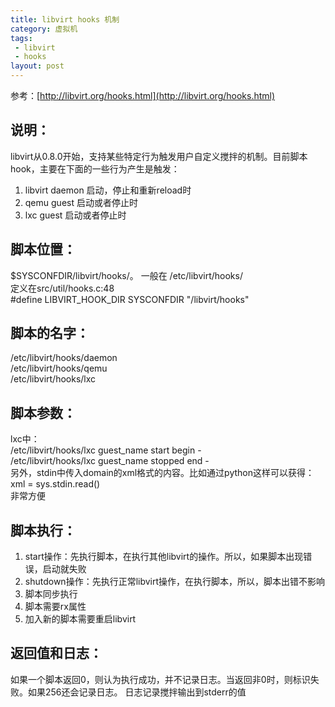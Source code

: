 ```yaml
---
title: libvirt hooks 机制  
category: 虚拟机
tags:
 - libvirt
 - hooks
layout: post
---
```

参考：[http://libvirt.org/hooks.html](http://libvirt.org/hooks.html)

## 说明： ##
libvirt从0.8.0开始，支持某些特定行为触发用户自定义搅拌的机制。目前脚本hook，主要在下面的一些行为产生是触发：    
1. libvirt daemon 启动，停止和重新reload时  
2. qemu guest 启动或者停止时  
3. lxc guest 启动或者停止时  

## 脚本位置： ##
$SYSCONFDIR/libvirt/hooks/。 一般在 /etc/libvirt/hooks/  
定义在src/util/hooks.c:48   
\#define LIBVIRT_HOOK_DIR SYSCONFDIR "/libvirt/hooks"  

## 脚本的名字： ##
/etc/libvirt/hooks/daemon  
/etc/libvirt/hooks/qemu  
/etc/libvirt/hooks/lxc  

## 脚本参数： ##
lxc中：  
/etc/libvirt/hooks/lxc guest_name start begin -  
/etc/libvirt/hooks/lxc guest_name stopped end -  
另外，stdin中传入domain的xml格式的内容。比如通过python这样可以获得：  
xml = sys.stdin.read()  
非常方便


## 脚本执行： ##
1. start操作：先执行脚本，在执行其他libvirt的操作。所以，如果脚本出现错误，启动就失败
2. shutdown操作：先执行正常libvirt操作，在执行脚本，所以，脚本出错不影响
3. 脚本同步执行
4. 脚本需要rx属性
5. 加入新的脚本需要重启libvirt


## 返回值和日志： ##
如果一个脚本返回0，则认为执行成功，并不记录日志。当返回非0时，则标识失败。如果256还会记录日志。
日志记录搅拌输出到stderr的值